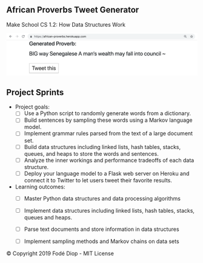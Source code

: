 ## African Proverbs Tweet Generator
Make School CS 1.2: How Data Structures Work

![African Proverbs](screenshot.png)

## Project Sprints
* Project goals:
    + [ ] Use a Python script to randomly generate words from a dictionary.
    + [ ] Build sentences by sampling these words using a Markov language model.
    + [ ] Implement grammar rules parsed from the text of a large document set.
    + [ ] Build data structures including linked lists, hash tables, stacks, queues, and heaps to store the words and sentences.
    + [ ] Analyze the inner workings and performance tradeoffs of each data structure.
    + [ ] Deploy your language model to a Flask web server on Heroku and connect it to Twitter to let users tweet their favorite results.

* Learning outcomes:
    + [ ] Master Python data structures and data processing algorithms
    + [ ] Implement data structures including linked lists, hash tables, stacks, queues and heaps.
    + [ ] Parse text documents and store information in data structures
    + [ ] Implement sampling methods and Markov chains on data sets






© Copyright 2019 Fodé Diop - MIT License